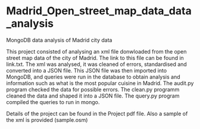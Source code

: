 # Madrid_Open_street_map_data_data_analysis
MongoDB data analysis of Madrid city data

This project consisted of analysing an xml file donwloaded from the open street map data of the city of Madrid. The link to this file
can be found in link.txt. The xml was analysed, it was cleaned of errors, standardised and converted into a JSON file.
This JSON file was then imported into MongoDB, and queries were run in the database to obtain analysis and information such as
what is the most popular cuisine in Madrid. The audit.py program checked the data for possible errors. The clean.py programm cleaned
the data and shaped it into a JSON file. The query.py program compiled the queries to run in mongo. 

Details of the project can be found in the Project pdf file. Also a sample of the xml is provided (sample.osm)
